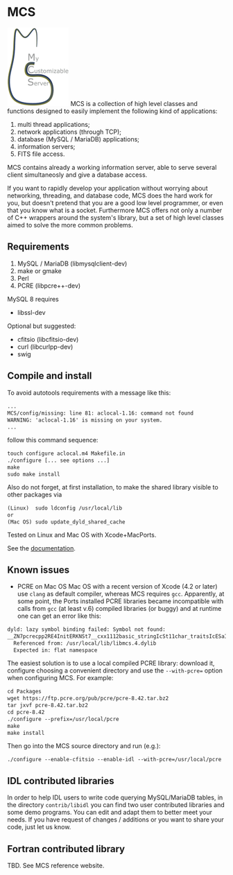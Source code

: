 # MCS
![MCS_logo](doc/mcslogo_sst.gif)
MCS is a collection of high level classes and functions designed to easily implement the following kind of applications:

1. multi thread applications;
2. network applications (through TCP);
3. database (MySQL / MariaDB) applications;
4. information servers;
5. FITS file access.

MCS contains already a working information server, able to serve several client simultaneosly and give a database access.

If you want to rapidly develop your application without worrying about networking, threading, and database code,
MCS does the hard work for you, but doesn't pretend that you are a good low level programmer, or even that you know what is a socket.
Furthermore MCS offers not only a number of C++ wrappers around the system's library, but a set of high level classes aimed to solve the more common problems.

## Requirements
1. MySQL / MariaDB (libmysqlclient-dev)
2. make or gmake
3. Perl
4. PCRE (libpcre++-dev)

MySQL 8 requires
- libssl-dev

Optional but suggested:
- cfitsio (libcfitsio-dev)
- curl (libcurlpp-dev)
- swig

## Compile and install

To avoid autotools requirements with a message like this:
```
...
MCS/config/missing: line 81: aclocal-1.16: command not found
WARNING: 'aclocal-1.16' is missing on your system.
...
```

follow this command sequence:

```
touch configure aclocal.m4 Makefile.in
./configure [... see options ...]
make
sudo make install
```

Also do not forget, at first installation, to make the shared library visible to other packages via
```
(Linux)  sudo ldconfig /usr/local/lib
or
(Mac OS) sudo update_dyld_shared_cache
```

Tested on Linux and Mac OS with Xcode+MacPorts.

See the [documentation](doc/mcs.pdf).

## Known issues

- PCRE on Mac OS
Mac OS with a recent version of Xcode (4.2 or later) use `clang` as default compiler, whereas MCS requires `gcc`.
Apparently, at some point, the Ports installed PCRE libraries became incompatible with calls from `gcc` (at least v.6) compiled libraries (or buggy) and at runtime one can get an error like this:
```
dyld: lazy symbol binding failed: Symbol not found: __ZN7pcrecpp2RE4InitERKNSt7__cxx1112basic_stringIcSt11char_traitsIcESaIcEEEPKNS_10RE_OptionsE
  Referenced from: /usr/local/lib/libmcs.4.dylib
  Expected in: flat namespace
```

The easiest solution is to use a local compiled PCRE library: download it, configure choosing a convenient directory and use the `--with-pcre=` option when configuring MCS. For example:
```
cd Packages
wget https://ftp.pcre.org/pub/pcre/pcre-8.42.tar.bz2
tar jxvf pcre-8.42.tar.bz2
cd pcre-8.42
./configure --prefix=/usr/local/pcre
make
make install
```

Then go into the MCS source directory and run (e.g.):
```
./configure --enable-cfitsio --enable-idl --with-pcre=/usr/local/pcre
```

## IDL contributed libraries

In order to help IDL users to write code querying MySQL/MariaDB tables, in the directory `contrib/libidl` you can find two user contributed libraries and some demo programs.
You can edit and adapt them to better meet your needs. If you have request of changes / additions or you want to share your code, just let us know. 

## Fortran contributed library

TBD. See MCS reference website.
